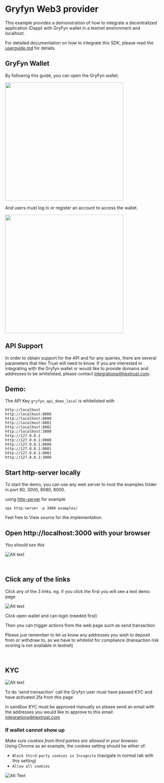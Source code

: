 # Gryfyn Web3 provider

This example provides a demonstration of how to integrate a decentralized application (Dapp) with GryFyn wallet in a testnet environment and localhost. 

For detailed documentation on how to integrate this SDK, please read the [userguide.md](userguide.md) for details.

## GryFyn Wallet

By following this guide, you can open the GryFyn wallet.

<img src='./docs/wallet.png' width="384px">

And users must log in or register an account to access the wallet.

<img src='./docs/login.png' width="384px">


## API Support
In order to obtain support for the API and for any queries, there are several parameters that Hex Trust will need to know. If you are interested in integrating with the Gryfyn wallet or would like to provide domains and addresses to be whitelisted, please contact integrations@hextrust.com.

## Demo:

The API Key `gryfyn_api_demo_local` is whitelisted with

```
http://localhost
http://localhost:8000
http://localhost:8080
http://localhost:8081
http://localhost:8082
http://localhost:3000
http://127.0.0.1
http://127.0.0.1:8000
http://127.0.0.1:8080
http://127.0.0.1:8081
http://127.0.0.1:8082
http://127.0.0.1:3000

```

## Start http-server locally

To start the demo, you can use any web server to host the examples folder in port 80, 3000, 8080, 8000. 

using [http-server](https://www.npmjs.com/package/http-server) for example 

```
npx http-server -p 3000 examples/
```

Feel free to View source for the implementation.


## Open http://localhost:3000 with your browser

*You should see this*

![Alt text](docs/localhost.jpg)

<br>

## Click any of the links

Click any of the 3 links. eg. if you click the first you will see a test demo page

![Alt text](docs/window_ethereum.jpg)

Click open wallet and can login (needed first)

Then you can trigger actions from the web page such as send transaction

Please just remember to let us know any addresses you wish to deposit from or withdraw to, as we have to whitelist for compliance (transaction risk scoring is not available in testnet)

<br>

## KYC 

![Alt text](docs/kyc.jpg)

To do 'send transaction' call the Gryfyn user must have passed KYC and have activated 2fa from this page

in sandbox KYC must be approved manually so please send an email with the addresses you would like to approve to this email: integrations@hextrust.com 


### If wallet cannot show up

_Make sure cookies from third parties are allowed in your browser_.    
Using Chrome as an example, the cookies setting should be either of: 
* `Block third-party cookies in Incognito` (navigate in normal tab with this setting)
* `Allow all cookies`

![Alt Text](docs/chrome-cookies.png)
